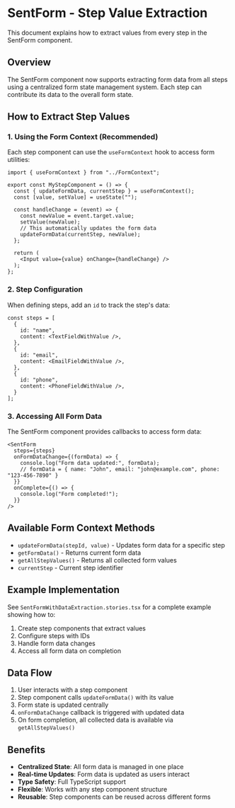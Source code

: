 # SentForm - Step Value Extraction

This document explains how to extract values from every step in the SentForm component.

## Overview

The SentForm component now supports extracting form data from all steps using a centralized form state management system. Each step can contribute its data to the overall form state.

## How to Extract Step Values

### 1. Using the Form Context (Recommended)

Each step component can use the `useFormContext` hook to access form utilities:

```tsx
import { useFormContext } from "../FormContext";

export const MyStepComponent = () => {
  const { updateFormData, currentStep } = useFormContext();
  const [value, setValue] = useState("");

  const handleChange = (event) => {
    const newValue = event.target.value;
    setValue(newValue);
    // This automatically updates the form data
    updateFormData(currentStep, newValue);
  };

  return (
    <Input value={value} onChange={handleChange} />
  );
};
```

### 2. Step Configuration

When defining steps, add an `id` to track the step's data:

```tsx
const steps = [
  {
    id: "name",
    content: <TextFieldWithValue />,
  },
  {
    id: "email", 
    content: <EmailFieldWithValue />,
  },
  {
    id: "phone",
    content: <PhoneFieldWithValue />,
  }
];
```

### 3. Accessing All Form Data

The SentForm component provides callbacks to access form data:

```tsx
<SentForm
  steps={steps}
  onFormDataChange={(formData) => {
    console.log("Form data updated:", formData);
    // formData = { name: "John", email: "john@example.com", phone: "123-456-7890" }
  }}
  onComplete={() => {
    console.log("Form completed!");
  }}
/>
```

## Available Form Context Methods

- `updateFormData(stepId, value)` - Updates form data for a specific step
- `getFormData()` - Returns current form data
- `getAllStepValues()` - Returns all collected form values
- `currentStep` - Current step identifier

## Example Implementation

See `SentFormWithDataExtraction.stories.tsx` for a complete example showing how to:

1. Create step components that extract values
2. Configure steps with IDs
3. Handle form data changes
4. Access all form data on completion

## Data Flow

1. User interacts with a step component
2. Step component calls `updateFormData()` with its value
3. Form state is updated centrally
4. `onFormDataChange` callback is triggered with updated data
5. On form completion, all collected data is available via `getAllStepValues()`

## Benefits

- **Centralized State**: All form data is managed in one place
- **Real-time Updates**: Form data is updated as users interact
- **Type Safety**: Full TypeScript support
- **Flexible**: Works with any step component structure
- **Reusable**: Step components can be reused across different forms 